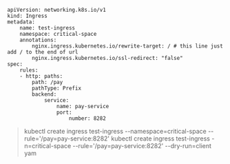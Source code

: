 ```
apiVersion: networking.k8s.io/v1 
kind: Ingress 
metadata: 
	name: test-ingress 
	namespace: critical-space 
	annotations: 
		nginx.ingress.kubernetes.io/rewrite-target: / # this line just add / to the end of url
		nginx.ingress.kubernetes.io/ssl-redirect: "false" 
spec: 
	rules: 
	- http: paths: 
		path: /pay 
		pathType: Prefix 
		backend: 
			service: 
				name: pay-service 
				port: 
					number: 8282
```

> kubectl create ingress test-ingress --namespace=critical-space --rule='/pay=pay-service:8282'
> kubectl create ingress test-ingress -n=critical-space          --rule='/pay=pay-service:8282' --dry-run=client yam